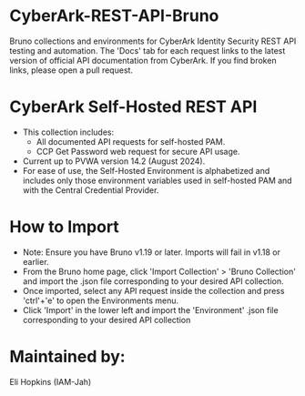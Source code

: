 # CyberArk-REST-API-Bruno
Bruno collections and environments for CyberArk Identity Security REST API testing and automation. The 'Docs' tab for each request links to the latest version of official API documentation from CyberArk. If you find broken links, please open a pull request.

# CyberArk Self-Hosted REST API
* This collection includes:
	* All documented API requests for self-hosted PAM.
	* CCP Get Password web request for secure API usage.
* Current up to PVWA version 14.2 (August 2024).
* For ease of use, the Self-Hosted Environment is alphabetized and includes only those environment variables used in self-hosted PAM and with the Central Credential Provider.

# How to Import
* Note: Ensure you have Bruno v1.19 or later. Imports will fail in v1.18 or earlier. 
* From the Bruno home page, click 'Import Collection' > 'Bruno Collection' and import the .json file corresponding to your desired API collection.
* Once imported, select any API request inside the collection and press 'ctrl'+'e' to open the Environments menu.
* Click 'Import' in the lower left and import the 'Environment' .json file corresponding to your desired API collection

# Maintained by:
Eli Hopkins (IAM-Jah)
